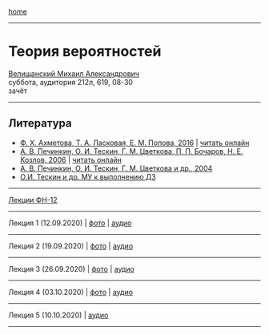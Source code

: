 [home](https://github.com/dKosarevsky/iu7/blob/master/2020_2021_5sem.md)
____________________________________
# Теория вероятностей
[Велищанский Михаил Александрович](https://www.bmstu.ru/ps/~Vma/) \
суббота, аудитория 212л, 619, 08-30 \
зачёт 
____________________________________
## Литература
* [Ф. Х. Ахметова, Т. А. Ласковая, Е. М. Попова, 2016](https://bmstu.press/catalog/item/4412/) | [читать онлайн](https://bmstu.press/catalog/item/4412/reader/)
* [А. В. Печинкин, О. И. Тескин, Г. М. Цветкова, П. П. Бочаров, Н. Е. Козлов, 2006](https://bmstu.press/catalog/item/4412/) | [читать онлайн](https://bmstu.press/catalog/item/3902/reader/)
* [А. В. Печинкин, О. И. Тескин, Г. М. Цветкова и др., 2004](https://drive.google.com/file/d/1OgwDZMmRjFlcyiEq8WHUGAzLRdScPgrY/view?usp=sharing)
* [О.И. Тескин и др. МУ к выполнению ДЗ](https://drive.google.com/file/d/1SaSQqKTynJcbQ2sCjgea52AHzyAbYm9O/view?usp=sharing)
____________________________________
[Лекции ФН-12](https://drive.google.com/file/d/1EbMuj1QZXHIjVO30Aqpw9Pt82wa0GVGB/view?usp=sharing)
____________________________________
Лекция 1 (12.09.2020) | [фото](https://drive.google.com/drive/folders/14boKbaIPsojdapbqIlJXjT-aDOhKVM4M?usp=sharing) | [аудио](https://drive.google.com/drive/folders/14k-fMQ769v_rQo5YpN0DI29c68Px0KvW?usp=sharing)
____________________________________
Лекция 2 (19.09.2020) | [фото](https://drive.google.com/drive/folders/1E-KaXkuiB1JqizGKHfCM6Q10rFyzBN_p?usp=sharing) | [аудио](https://drive.google.com/drive/folders/1EMD5Z-h4zRB89s401iC6OH0L4FzM3Qlh?usp=sharing)
____________________________________
Лекция 3 (26.09.2020) | [фото](https://drive.google.com/drive/folders/1TddNKMqLyCCo7Q1rGh2_gkPgUomLGYYH?usp=sharing) | [аудио](https://onedrive.live.com/?authkey=%21ACZbeUAs5bssDH0&id=B0C5EBD30F435E79%2147599&cid=B0C5EBD30F435E79)
____________________________________
Лекция 4 (03.10.2020) | [фото](https://drive.google.com/drive/folders/1Jpp0P5T91aYHRfGzsDfpV6tCVvSoQEsO?usp=sharing) | [аудио](https://drive.google.com/drive/folders/1JMAQMdm86FwRSWf6pzuDDN3AFTlVdXvB?usp=sharing)
____________________________________
Лекция 5 (10.10.2020) | [аудио](https://onedrive.live.com/?authkey=%21AAP2QsZm%2DVPMXqw&id=B0C5EBD30F435E79%2148006&cid=B0C5EBD30F435E79)
____________________________________
